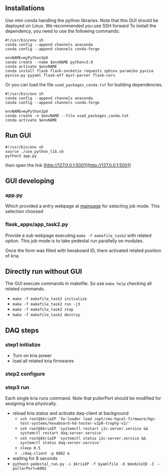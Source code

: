 ## Installations
Use mini conda handling the python libraries. Note that this GUI should be deployed on Linux.
We recommended you use SSH forward 
To install the dependency, you need to use the following commands:
```
#!/usr/bin/env sh
conda config --append channels anaconda
conda config --append channels conda-forge

envNAME=myPython3p9
conda create --name $envNAME python=3.9
conda activate $envNAME
conda install flask flask-socketio requests sphinx paramiko pyvisa pyvisa-py pyyaml flask-wtf myst-parser flask-cors
```

Or you can load the file `used_packages_conda.txt` for building dependencies.
```
#!/usr/bin/env sh
conda config --append channels anaconda
conda config --append channels conda-forge

envNAME=myPython3p9
conda create -n $envNAME --file used_packages_conda.txt 
conda activate $envNAME
```

## Run GUI
```
#!/usr/bin/env sh
source ./use_python_lib.sh
python3 app.py
```
then open the link [http://127.0.0.1:5001](http://127.0.0.1:5001)


## GUI developing
### app.py
Which provided a entry webpage at [mainpage](http://127.0.0.1:5001) for selecting job mode.
This selection choosed 
### flask_apps/app_task2.py
Provide a sub webpage executing `make -f makefile_task2` with related option.
This job mode is to take pedestal run parallelly on modules.

Once the form was filled with hexaboard ID, there activated related position of kria.


## Directly run without GUI
The GUI execute commands in makefile. So use `make help` checking all related commands.

* `make -f makefile_task2 initialize`
* `make -f makefile_task2 run -j3`
* `make -f makefile_task2 stop`
* `make -f makefile_task2 destroy`


## DAQ steps
### step1 initialize
* Turn on kria power
* load all related kria firmwares
### step2 configure

### step3 run
Each single kria runs command. Note that pullerPort should be modified for assigning kria physically.

* reload kria status and activate daq-client at background
    - `ssh root@$kriaIP 'fw-loader load /opt/cms-hgcal-firmware/hgc-test-systems/hexaboard-hd-tester-v2p0-trophy-v2/'`
    - `ssh root@$kriaIP 'systemctl restart i2c-server.service && systemctl restart daq-server.service'`
    - `ssh root@$kriaIP 'systemctl status i2c-server.service && systemctl status daq-server.service'`
    - `sleep 0.5`
    - `./daq-client -p 6002 &`
* waiting for 8 seconds
* `python3 pedestal_run.py -i $kriaIP -f $yamlfile -d $moduleID -I --pullerPort=6002`






